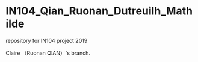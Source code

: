 # IN104_Qian_Ruonan_Dutreuilh_Mathilde
repository for IN104 project  2019

Claire （Ruonan QIAN）'s branch.
